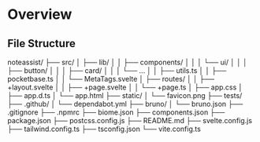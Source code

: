 
# Overview

## File Structure

noteassist/
├── src/
│   ├── lib/
│   │   ├── components/
│   │   │   └── ui/
│   │   │       ├── button/
│   │   │       ├── card/
│   │   │       └── ...
│   │   ├── utils.ts
│   │   ├── pocketbase.ts
│   │   └── MetaTags.svelte
│   ├── routes/
│   │   ├── +layout.svelte
│   │   ├── +page.svelte
│   │   └── +page.ts
│   ├── app.css
│   ├── app.d.ts
│   └── app.html
├── static/
│   └── favicon.png
├── tests/
├── .github/
│   └── dependabot.yml
├── bruno/
│   └── bruno.json
├── .gitignore
├── .npmrc
├── biome.json
├── components.json
├── package.json
├── postcss.config.js
├── README.md
├── svelte.config.js
├── tailwind.config.ts
├── tsconfig.json
└── vite.config.ts
